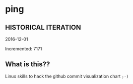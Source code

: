 # ping

## HISTORICAL ITERATION
2016-12-01

Incremented: 7171

## What is this?? 
Linux skills to hack the github commit visualization chart `;-)`
